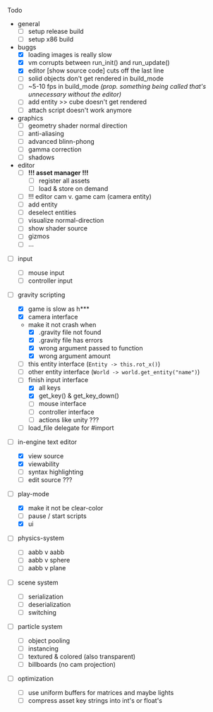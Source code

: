 Todo

- general
  - [ ] setup release build
  - [ ] setup x86 build
- buggs
  - [x] loading images is really slow
  - [x] vm corrupts between run_init() and run_update()
  - [x] editor [show source code] cuts off the last line 
  - [ ] solid objects don't get rendered in build_mode
  - [ ] ~5-10 fps in build_mode *(prop. something being called that's unnecessary without the editor)*
  - [ ] add entity >> cube doesn't get rendered
  - [ ] attach script doesn't work anymore 
- graphics
  - [ ] geometry shader normal direction
  - [ ] anti-aliasing
  - [ ] advanced blinn-phong
  - [ ] gamma correction
  - [ ] shadows
- editor
  - [ ] **!!! asset manager !!!**
    - [ ] register all assets
    - [ ] load & store on demand
  - [ ] !!! editor cam v. game cam (camera entity)
  - [ ] add entity
  - [ ] deselect entities
  - [ ] visualize normal-direction
  - [ ] show shader source
  - [ ] gizmos
  - [ ] ...
- [ ] input 
  - [ ] mouse input 
  - [ ] controller input
- [ ] gravity scripting
  - [x] game is slow as h***
  - [x] camera interface
  - make it not crash when
    - [x] .gravity file not found
    - [x] .gravity file has errors
    - [x] wrong argument passed to function
    - [x] wrong argument amount
  - [ ] this entity interface (`Entity -> this.rot_x()`)
  - [ ] other entity interface (`World -> world.get_entity("name")`)
  - [ ] finish input interface
    - [x] all keys
    - [x] get_key() & get_key_down()
    - [ ] mouse interface
    - [ ] controller interface
    - [ ] actions like unity ???
  - [ ] load_file delegate for #import 
- [ ] in-engine text editor
  - [x] view source
  - [x] viewability
  - [ ] syntax highlighting
  - [ ] edit source ???
- [ ] play-mode
  - [x] make it not be clear-color
  - [ ] pause / start scripts
  - [x] ui
- [ ] physics-system

  - [ ] aabb v aabb
  - [ ] aabb v sphere
  - [ ] aabb v plane
- [ ] scene system

  - [ ] serialization
  - [ ] deserialization
  - [ ] switching
- [ ] particle system
  - [ ] object pooling
  - [ ] instancing 
  - [ ] textured & colored (also transparent)
  - [ ] billboards (no cam projection) 
- [ ] optimization
  - [ ] use uniform buffers for matrices and maybe lights
  - [ ] compress asset key strings into int's or float's 